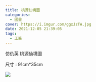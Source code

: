 ```yaml
---
title: 桃源仙境圖
categories:
  - 國畫
cover: https://i.imgur.com/ggxJzTA.jpg
date: 2021-12-05 21:39:05
tags:
  - 工筆
---
```


仿仇英  桃源仙境圖

尺寸 : 91cm*35cm

![](https://i.imgur.com/ggxJzTA.jpg)
